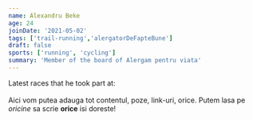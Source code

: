 ```yaml
---
name: Alexandru Beke
age: 24
joinDate: '2021-05-02'
tags: ['trail-running','alergatorDeFapteBune']
draft: false
sports: ['running', 'cycling']
summary: 'Member of the board of Alergam pentru viata'
---
```


Latest races that he took part at:\
\
Aici vom putea adauga tot contentul, poze, link-uri, orice. Putem lasa pe *oricine* sa scrie **orice** isi doreste!
